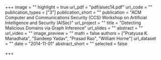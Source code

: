 +++
image = ""
highlight = true
url_pdf = "pdf/aisec14.pdf"
url_code = ""
publication_types = ["3"]
publication_short = ""
publication = "ACM Computer and Communications Security (CCS)  Workshop on Artificial Intelligence and Security (AISec)"
url_project = ""
title = "Detecting Malicious Domains via Graph Inference"
url_slides = ""
abstract = ""
url_video = ""
image_preview = ""
math = false
authors = ["Pratyusa K. Manadhata", "Sandeep Yadav", "Prasad Rao", "William Horne"]
url_dataset = ""
date = "2014-11-01"
abstract_short = ""
selected = false

+++

